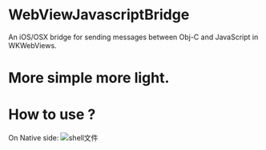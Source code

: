 WebViewJavascriptBridge
=======================

An iOS/OSX bridge for sending messages between Obj-C and JavaScript in WKWebViews.

More simple more light.
==========================

How to use ?
==========================
On Native side:
 ![shell文件](https://upload-images.jianshu.io/upload_images/1485140-039a71e6e602bf15.jpg?imageMogr2/auto-orient/strip|imageView2/2/w/1200/format/webp)
